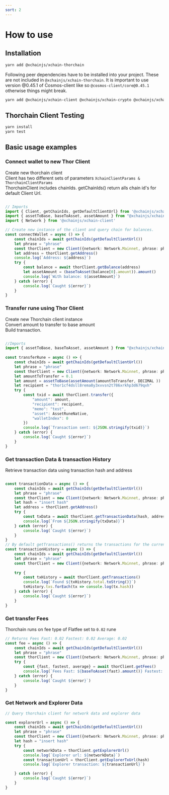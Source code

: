 ```yaml
---
sort: 2
---
```


# How to use

## Installation

```bash
yarn add @xchainjs/xchain-thorchain
```

Following peer dependencies have to be installed into your project. These are not included in `@xchainjs/xchain-thorchain`.
It is important to use version @0.45.1 of Cosmos-client like so `@cosmos-client/core@0.45.1` otherwise things might break. 

```bash
yarn add @xchainjs/xchain-client @xchainjs/xchain-crypto @xchainjs/xchain-util @xchainjs/xchain-cosmos axios @cosmos-client/core@0.45.1 bech32-buffer
```

## Thorchain Client Testing

```bash
yarn install
yarn test
```

## Basic usage examples

### Connect wallet to new Thor Client

Create new thorchain client\
Client has two different sets of parameters `XchainClientParams & ThorchainClientParams`\
ThorchainClient includes chainIds. getChainIds() return alls chain id's for default Client Url. 

```ts

// Imports 
import { Client, getChainIds, getDefaultClientUrl} from '@xchainjs/xchain-thorchain'
import { assetToBase, baseToAsset, assetAmount } from "@xchainjs/xchain-util"
import { Network } from '@xchainjs/xchain-client'

// Create new instance of the client and query chain for balances. 
const connectWallet = async () => {
    const chainIds = await getChainIds(getDefaultClientUrl())
    let phrase = "phrase"
    const thorClient = new Client({network: Network.Mainnet, phrase: phrase, chainIds})
    let address = thorClient.getAddress()
    console.log(`Address: ${address}`)
    try {
        const balance = await thorClient.getBalance(address)
        let assetAmount = (baseToAsset(balance[0].amount)).amount()
        console.log(`With balance: ${assetAmount}`)
    } catch (error) {
        console.log(`Caught ${error}`)
    }
}

```

### Transfer rune using Thor Client

Create new Thorchain client instance\
Convert amount to transfer to base amount\
Build transaction. 

```ts

//Imports
import { assetToBase, baseToAsset, assetAmount } from "@xchainjs/xchain-util"
 
const transferRune = async () => {
    const chainIds = await getChainIds(getDefaultClientUrl())
    let phrase = "phrase"
    const thorClient = new Client({network: Network.Mainnet, phrase: phrase, chainIds})
    let amountToTransfer = 0.1
    let amount = assetToBase(assetAmount(amountToTransfer, DECIMAL ))
    let recipient = "thor1cf4dsll8rema8y3xvvsn2t786xrkhp3d679qxh" 
    try {
        const txid = await thorClient.transfer({
            "amount": amount,
            "recipient": recipient,
            "memo": "test",
            "asset": AssetRuneNative,
            "walletIndex": 0 
        })
        console.log(`Transaction sent: ${JSON.stringify(txid)}`)
    } catch (error) {
        console.log(`Caught ${error}`)
    }
}


```

### Get transaction Data & transaction History

Retrieve transaction data using transaction hash and address

```ts

const transactionData = async () => {
    const chainIds = await getChainIds(getDefaultClientUrl())
    let phrase = "phrase"
    const thorClient = new Client({network: Network.Mainnet, phrase: phrase, chainIds})
    let hash = "insert hash"
    let address = thorClient.getAddress()
    try {
        const txData = await thorClient.getTransactionData(hash, address)
        console.log(`From ${JSON.stringify(txData)}`)
    } catch (error) {
        console.log(`Caught ${error}`)
    }
}
// By default getTransactions() returns the transactions for the current address
const transactionHistory = async () => {
    const chainIds = await getChainIds(getDefaultClientUrl())
    let phrase = "phrase"
    const thorClient = new Client({network: Network.Mainnet, phrase: phrase, chainIds})
    
    try {
        const txHistory = await thorClient.getTransactions() 
        console.log(`Found ${txHistory.total.toString()}`)
        txHistory.txs.forEach(tx => console.log(tx.hash))
    } catch (error) {
        console.log(`Caught ${error}`)
    }
}
```

### Get transfer Fees

Thorchain runs on fee type of Flatfee set to `0.02` rune

```ts
// Returns Fees Fast: 0.02 Fastest: 0.02 Average: 0.02
const fee = async () => {
    const chainIds = await getChainIds(getDefaultClientUrl())
    let phrase = "phrase"
    const thorClient = new Client({network: Network.Mainnet, phrase: phrase, chainIds})
    try {
        const {fast, fastest, average} = await thorClient.getFees()
        console.log(`Fees Fast: ${baseToAsset(fast).amount()} Fastest: ${baseToAsset(fastest).amount()} Average: ${baseToAsset(average).amount()}`)
    } catch (error) {
        console.log(`Caught ${error}`)
    }
}
```

### Get Network and Explorer Data

```ts
// Query thorchain client for network data and explorer data

const explorerUrl = async () => {
    const chainIds = await getChainIds(getDefaultClientUrl())
    let phrase = "phrase"
    const thorClient = new Client({network: Network.Mainnet, phrase: phrase, chainIds})
    let hash = "insert hash"
    try {
        const networkData = thorClient.getExplorerUrl()
        console.log(`Explorer url: ${networkData}`)
        const transactionUrl = thorClient.getExplorerTxUrl(hash)
        console.log(`Explorer transaction: ${transactionUrl}`)

    } catch (error) {
        console.log(`Caught ${error}`)
    }
}

```